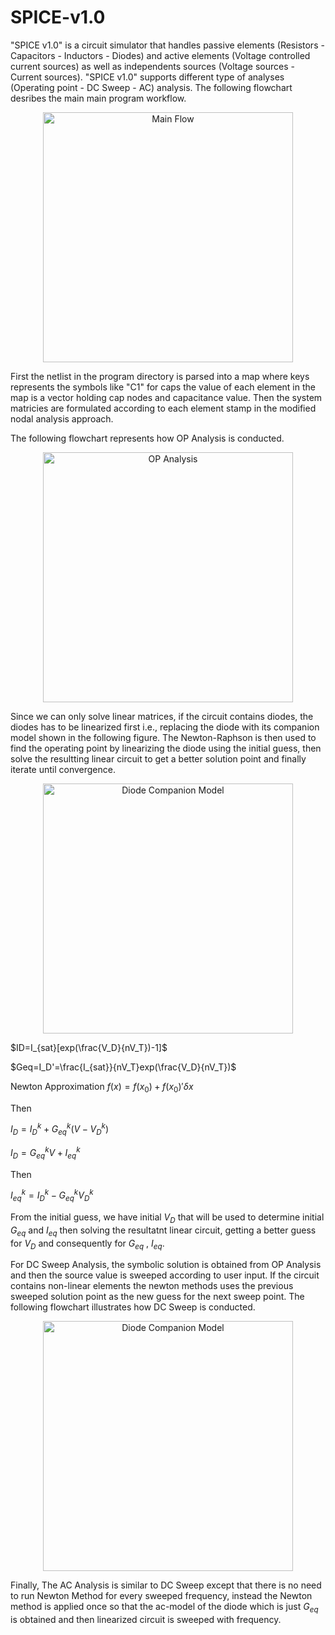 # SPICE-v1.0

"SPICE v1.0" is a circuit simulator that handles passive elements (Resistors - Capacitors - Inductors - Diodes) and active elements (Voltage controlled current sources) as well as independents sources (Voltage sources - Current sources). "SPICE v1.0" supports different type of analyses (Operating point - DC Sweep - AC) analysis. The following flowchart desribes the main main program workflow. 
<p align="center">
  <img src="https://i.postimg.cc/7LqSLRKZ/main-workflow.png" alt="Main Flow" width="400"/>
</p>
First the netlist in the program directory is parsed into a map where keys represents the symbols like "C1" for caps the value of each element in the map is a vector holding cap nodes and capacitance value. Then the system matricies are formulated according to each element stamp in the modified nodal analysis approach.


The following flowchart represents how OP Analysis is conducted.

<p align="center">
  <img src="https://i.postimg.cc/rmCGjkzW/OP-Analysis.png" alt="OP Analysis" width="400"/>
</p>

Since we can only solve linear matrices, if the circuit contains diodes, the diodes has to be linearized first i.e., replacing the diode with its companion model shown in the following figure. The Newton-Raphson is then used to find the operating point by linearizing the diode using the initial guess, then solve the resultting linear circuit to get a better solution point and finally iterate until convergence.  
<p align="center">
  <img src="https://i.postimg.cc/hGGh6RCT/image.png" alt="Diode Companion Model" width="400"/>
</p>



$ID=I_{sat}[exp(\frac{V_D}{nV_T})-1]$ 
    


$Geq=I_D'=\frac{I_{sat}}{nV_T}exp(\frac{V_D}{nV_T})$

Newton Approximation $f(x)=f(x_0)+f(x_0)'\delta x$

Then 

$I_D=I_D^{k} + G_{eq}^{k} (V-V_D^{k})$ 

$I_D=G_{eq}^{k} V + I_{eq}^{k}$

Then 

$I_{eq}^{k}=I_D^{k} - G_{eq}^{k} V_D^{k}$


From the initial guess, we have initial $V_D$ that will be used to determine initial $G_{eq}$ and $I_{eq}$ then solving the resultatnt linear circuit, getting a better guess for $V_D$ and consequently for $G_{eq}$ , $I_{eq}$.

For DC Sweep Analysis, the symbolic solution is obtained from OP Analysis and then the source value is sweeped according to user input. If the circuit contains non-linear elements the newton methods uses the previous sweeped solution point as the new guess for the next sweep point. The following flowchart illustrates how DC Sweep is conducted.

<p align="center">
  <img src="https://i.postimg.cc/5ywfWMFB/DC-SWEEP.png" alt="Diode Companion Model" width="400"/>
</p>


Finally, The AC Analysis is similar to DC Sweep except that there is no need to run Newton Method for every sweeped frequency, instead the Newton method is applied once so that the ac-model of the diode which is just $G_{eq}$ is obtained and then linearized circuit is sweeped with frequency.


